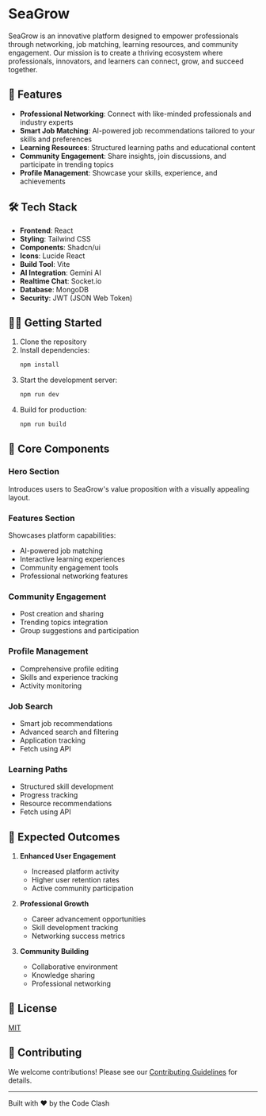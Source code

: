 # SeaGrow 

SeaGrow is an innovative platform designed to empower professionals through networking, job matching, learning resources, and community engagement. Our mission is to create a thriving ecosystem where professionals, innovators, and learners can connect, grow, and succeed together.

## 🚀 Features

- **Professional Networking**: Connect with like-minded professionals and industry experts
- **Smart Job Matching**: AI-powered job recommendations tailored to your skills and preferences
- **Learning Resources**: Structured learning paths and educational content
- **Community Engagement**: Share insights, join discussions, and participate in trending topics
- **Profile Management**: Showcase your skills, experience, and achievements

## 🛠️ Tech Stack

- **Frontend**: React
- **Styling**: Tailwind CSS
- **Components**: Shadcn/ui
- **Icons**: Lucide React
- **Build Tool**: Vite
- **AI Integration**: Gemini AI
- **Realtime Chat**: Socket.io
- **Database**: MongoDB
- **Security**: JWT (JSON Web Token)

## 🏃‍♂️ Getting Started

1. Clone the repository
2. Install dependencies:
   ```bash
   npm install
   ```
3. Start the development server:
   ```bash
   npm run dev
   ```
4. Build for production:
   ```bash
   npm run build
   ```

## 🌟 Core Components

### Hero Section
Introduces users to SeaGrow's value proposition with a visually appealing layout.

### Features Section
Showcases platform capabilities:
- AI-powered job matching
- Interactive learning experiences
- Community engagement tools
- Professional networking features

### Community Engagement
- Post creation and sharing
- Trending topics integration
- Group suggestions and participation

### Profile Management
- Comprehensive profile editing
- Skills and experience tracking
- Activity monitoring

### Job Search
- Smart job recommendations
- Advanced search and filtering
- Application tracking
- Fetch using API

### Learning Paths
- Structured skill development
- Progress tracking
- Resource recommendations
- Fetch using API

## 🎯 Expected Outcomes

1. **Enhanced User Engagement**
   - Increased platform activity
   - Higher user retention rates
   - Active community participation

2. **Professional Growth**
   - Career advancement opportunities
   - Skill development tracking
   - Networking success metrics

3. **Community Building**
   - Collaborative environment
   - Knowledge sharing
   - Professional networking

## 📝 License

[MIT](LICENSE)

## 🤝 Contributing

We welcome contributions! Please see our [Contributing Guidelines](CONTRIBUTING.md) for details.

---

Built with ❤️ by the Code Clash
